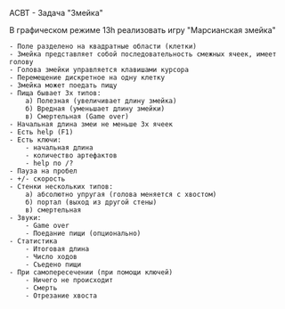 АСВТ - Задача "Змейка"

В графическом режиме 13h реализовать игру "Марсианская змейка"

	- Поле разделено на квадратные области (клетки)
	- Змейка представляет собой последовательность смежных ячеек, имеет голову
	- Голова змейки управляется клавишами курсора
	- Перемещение дискретное на одну клетку
	- Змейка может поедать пищу
	- Пища бывает 3х типов:
		а) Полезная (увеличивает длину змейка)
		б) Вредная (уменьшает длину змейки)
		в) Смертельная (Game over)
	- Начальная длина змеи не меньше 3х ячеек
	- Есть help (F1)
	- Есть ключи:
		- начальная длина
		- количество артефактов
		- help по /?
	- Пауза на пробел
	- +/- скорость
	- Стенки нескольких типов:
		а) абсолютно упругая (голова меняется с хвостом)
		б) портал (выход из другой стены)
		в) смертельная
	- Звуки:
		- Game over
		- Поедание пищи (опционально)
	- Статистика
		- Итоговая длина
		- Число ходов
		- Съедено пищи
	- При самопересечении (при помощи ключей)
		- Ничего не происходит
		- Смерть
		- Отрезание хвоста
